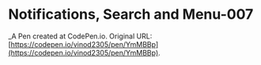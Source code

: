 # Notifications, Search and Menu-007
 _A Pen created at CodePen.io. Original URL: [https://codepen.io/vinod2305/pen/YmMBBp](https://codepen.io/vinod2305/pen/YmMBBp).

 